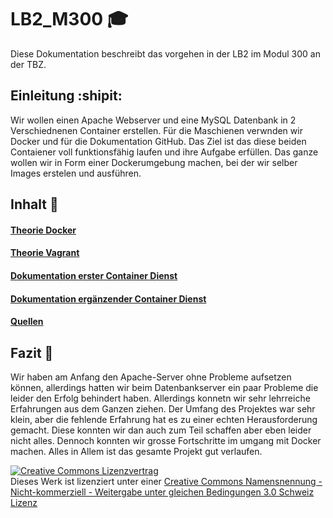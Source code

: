 # LB2_M300 :mortar_board: 

Diese Dokumentation beschreibt das vorgehen in der LB2 im Modul 300 an der TBZ.

## Einleitung :shipit: 

Wir wollen einen Apache Webserver und eine MySQL Datenbank in 2 Verschiednenen Container erstellen. Für die Maschienen verwnden wir Docker und für die Dokumentation GitHub. Das Ziel ist das diese beiden Contaiener voll funktionsfähig laufen und ihre Aufgabe erfüllen. Das ganze wollen wir in Form einer Dockerumgebung machen, bei der wir selber Images erstelen und ausführen. 

## Inhalt :floppy_disk:
#### [Theorie Docker](Dokumenation/TDocker.md "Theorie Docker")

#### [Theorie Vagrant](Dokumenation/TDocker.md "Theorie Vagrant")

#### [Dokumentation erster Container Dienst](Dokumenation/1Container.md "Dokumentation erster Container Dienst")

#### [Dokumentation ergänzender Container Dienst](Dokumenation/2Container.md "Dokumentation ergänzender Container Dienst")

#### [Quellen](Dokumenation/Quellen.md "Quellen")

## Fazit :balloon:
Wir haben am Anfang den Apache-Server ohne Probleme aufsetzen können, allerdings hatten wir beim Datenbankserver ein paar Probleme die leider den Erfolg behindert haben. Allerdings konnetn wir sehr lehrreiche Erfahrungen aus dem Ganzen ziehen. Der Umfang des Projektes war sehr klein, aber die fehlende Erfahrung hat es zu einer echten Herausforderung gemacht. Diese konnten wir dan auch zum Teil schaffen aber eben leider nicht alles. Dennoch konnten wir grosse Fortschritte im umgang mit Docker machen. Alles in Allem ist das gesamte Projekt gut verlaufen.

<a rel="license" href="http://creativecommons.org/licenses/by-nc-sa/3.0/ch/"><img alt="Creative Commons Lizenzvertrag" style="border-width:0" src="https://i.creativecommons.org/l/by-nc-sa/3.0/ch/88x31.png" /></a><br />Dieses Werk ist lizenziert unter einer <a rel="license" href="http://creativecommons.org/licenses/by-nc-sa/3.0/ch/">Creative Commons Namensnennung - Nicht-kommerziell - Weitergabe unter gleichen Bedingungen 3.0 Schweiz Lizenz</a>
